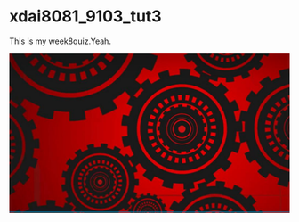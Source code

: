 # xdai8081_9103_tut3

This is my week8quiz.Yeah.


![An image of red and black wheels](asset/wheels.jpg)